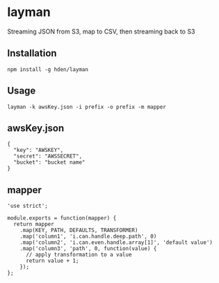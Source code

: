 layman
======

Streaming JSON from S3, map to CSV, then streaming back to S3

Installation
------------

    npm install -g hden/layman

Usage
-----

    layman -k awsKey.json -i prefix -o prefix -m mapper

awsKey.json
-----------

    {
      "key": "AWSKEY",
      "secret": "AWSSECRET",
      "bucket": "bucket name"
    }

mapper
-------------

    'use strict';

    module.exports = function(mapper) {
      return mapper
        .map(KEY, PATH, DEFAULTS, TRANSFORMER)
        .map('column1', 'i.can.handle.deep.path', 0)
        .map('column2', 'i.can.even.handle.array[1]', 'default value')
        .map('column3', 'path', 0, function(value) {
          // apply transformation to a value
          return value + 1;
        });
    };
